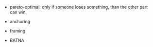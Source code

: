 - pareto-optimal: only if someone loses something, than the other part can win. 

- anchoring 
- framing 
- BATNA 